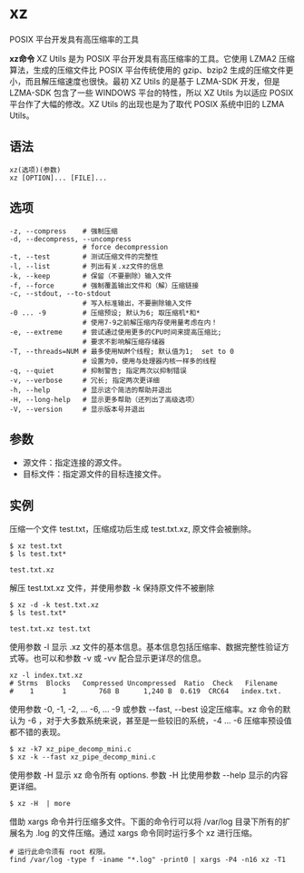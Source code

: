 # xz

POSIX 平台开发具有高压缩率的工具


**xz命令** XZ Utils 是为 POSIX 平台开发具有高压缩率的工具。它使用 LZMA2 压缩算法，生成的压缩文件比 POSIX 平台传统使用的 gzip、bzip2 生成的压缩文件更小，而且解压缩速度也很快。最初 XZ Utils 的是基于 LZMA-SDK 开发，但是 LZMA-SDK 包含了一些 WINDOWS 平台的特性，所以 XZ Utils 为以适应 POSIX 平台作了大幅的修改。XZ Utils 的出现也是为了取代 POSIX 系统中旧的 LZMA Utils。

## 语法

```
xz(选项)(参数)
xz [OPTION]... [FILE]...
```

## 选项

```
-z, --compress    # 强制压缩
-d, --decompress, --uncompress
                  # force decompression
-t, --test        # 测试压缩文件的完整性
-l, --list        # 列出有关.xz文件的信息
-k, --keep        # 保留（不要删除）输入文件
-f, --force       # 强制覆盖输出文件和（解）压缩链接
-c, --stdout, --to-stdout
                  # 写入标准输出，不要删除输入文件
-0 ... -9         # 压缩预设; 默认为6; 取压缩机*和*
                  # 使用7-9之前解压缩内存使用量考虑在内！
-e, --extreme     # 尝试通过使用更多的CPU时间来提高压缩比;
                  # 要求不影响解压缩存储器
-T, --threads=NUM # 最多使用NUM个线程; 默认值为1;  set to 0
                  # 设置为0，使用与处理器内核一样多的线程
-q, --quiet       # 抑制警告; 指定两次以抑制错误
-v, --verbose     # 冗长; 指定两次更详细
-h, --help        # 显示这个简洁的帮助并退出
-H, --long-help   # 显示更多帮助（还列出了高级选项）
-V, --version     # 显示版本号并退出
```

## 参数

* 源文件：指定连接的源文件。
* 目标文件：指定源文件的目标连接文件。

## 实例

压缩一个文件 test.txt，压缩成功后生成 test.txt.xz, 原文件会被删除。

```
$ xz test.txt
$ ls test.txt*

test.txt.xz
```

解压 test.txt.xz 文件，并使用参数 -k 保持原文件不被删除

```
$ xz -d -k test.txt.xz
$ ls test.txt*

test.txt.xz test.txt
```

使用参数 -l 显示 .xz 文件的基本信息。基本信息包括压缩率、数据完整性验证方式等。也可以和参数 -v 或 -vv 配合显示更详尽的信息。

```
xz -l index.txt.xz
# Strms  Blocks   Compressed Uncompressed  Ratio  Check   Filename
#    1       1        768 B      1,240 B  0.619  CRC64   index.txt.
```

使用参数 -0, -1, -2, … -6, … -9 或参数 --fast, --best 设定压缩率。xz 命令的默认为 -6 ，对于大多数系统来说，甚至是一些较旧的系统，-4 … -6 压缩率预设值都不错的表现。

```
$ xz -k7 xz_pipe_decomp_mini.c
$ xz -k --fast xz_pipe_decomp_mini.c
```

使用参数 -H 显示 xz 命令所有 options. 参数 -H 比使用参数 --help 显示的内容更详细。

```
$ xz -H  | more
```

借助 xargs 命令并行压缩多文件。下面的命令行可以将 /var/log 目录下所有的扩展名为 .log 的文件压缩。通过 xargs 命令同时运行多个 xz 进行压缩。

```
# 运行此命令须有 root 权限。
find /var/log -type f -iname "*.log" -print0 | xargs -P4 -n16 xz -T1
```
